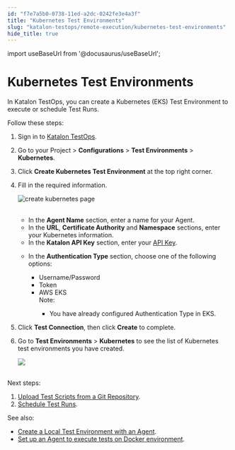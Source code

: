 ```yaml
---
id: "f7e7a5b0-0738-11ed-a2dc-0242fe3e4a3f"
title: "Kubernetes Test Environments"
slug: "katalon-testops/remote-execution/kubernetes-test-environments"
hide_title: true
---
```

import useBaseUrl from '@docusaurus/useBaseUrl';


# <a id="id" class="anchor_top_offset"/><a id="ariaid-title1" class="anchor_top_offset"/>Kubernetes Test Environments

<p xmlns="http://www.w3.org/1999/xhtml" className="p">In Katalon TestOps, you can create a Kubernetes (EKS) Test   Environment to execute or schedule Test Runs.</p> 
<p xmlns="http://www.w3.org/1999/xhtml" className="p">Follow these steps:</p> 
<ol xmlns="http://www.w3.org/1999/xhtml" className="ol"><li className="li">Sign in to <a className="xref j-external-link" href="https://testops.katalon.io/login" target="_blank">Katalon       TestOps</a>.</li><li className="li">     <p className="p">Go to your Project &gt; <strong className="ph b">Configurations</strong> &gt;       <strong className="ph b">Test Environments</strong> &gt;       <strong className="ph b">Kubernetes</strong>.</p>   </li><li className="li">     <p className="p">Click <strong className="ph b">Create Kubernetes Test Environment</strong> at the       top right corner.</p>   </li><li className="li">     <p className="p">Fill in the required information.</p>     <p className="p">       <img className="image" src={useBaseUrl("https://github.com/katalon-studio/docs-images/raw/master/katalon-analytics/docs/testops-revamp-aug-aws-eks/create-kubernetes-page-2.png")} alt="create kubernetes page" /><br /><br />     </p>     <ul className="ul"><li className="li">In the <strong className="ph b">Agent Name</strong> section, enter a name for         your Agent.</li><li className="li">In the <strong className="ph b">URL</strong>, <strong className="ph b">Certificate           Authority</strong> and <strong className="ph b">Namespace</strong> sections, enter         your Kubernetes information.</li><li className="li">In the <strong className="ph b">Katalon API Key</strong> section, enter your <a className="xref j-external-link" href="https://analytics.katalon.com/user/apikey" target="_blank">API Key</a>.</li><li className="li">         <p className="p">In the <strong className="ph b">Authentication Type</strong> section, choose one           of the following options:</p>         <ul className="ul"><li className="li">Username/Password</li><li className="li">Token</li><li className="li">AWS EKS<div className="note note note_note"><span className="note__title">Note:</span>                <p className="p" /><div className="p"><ul className="ul"><li className="li"><p className="p">You have already configured Authentication Type in EKS.</p></li></ul></div>             </div></li></ul>       </li></ul></li><li className="li"><p className="p">Click <strong className="ph b">Test Connection</strong>, then click       <strong className="ph b">Create</strong> to complete.</p></li><li className="li"><p className="p">Go to <strong className="ph b">Test Environments</strong> &gt;       <strong className="ph b">Kubernetes</strong> to see the list of Kubernetes test       environments you have created.</p><p className="p">       <img className="image" src={useBaseUrl("https://github.com/katalon-studio/docs-images/raw/master/katalon-analytics/docs/testops-revamp-aug-aws-eks/kubernetes-test-environment-page-list-2.png")} /><br /><br />     </p></li></ol> 
<p xmlns="http://www.w3.org/1999/xhtml" className="p">Next steps:</p> 
<ol xmlns="http://www.w3.org/1999/xhtml" className="ol"><li className="li">     <a className="xref" href="/docs/katalon-testops/remote-execution/script-repository/upload-test-scripts-from-a-git-repository">Upload       Test Scripts from a Git Repository</a>.</li><li className="li">     <a className="xref" href="/docs/katalon-testops/test-planning/schedules/schedule-test-runs">Schedule       Test Runs</a>.</li></ol> 
<p xmlns="http://www.w3.org/1999/xhtml" className="p">See also:</p> 
<ul xmlns="http://www.w3.org/1999/xhtml" className="ul"><li className="li">     <a className="xref" href="/docs/katalon-testops/remote-execution/local-test-environments/create-a-local-test-environment-with-an-agent">Create       a Local Test Environment with an Agent</a>.</li><li className="li">     <a className="xref" href="/docs/katalon-testops/remote-execution/docker-test-environments">Set       up an Agent to execute tests on Docker environment</a>.</li></ul> 
